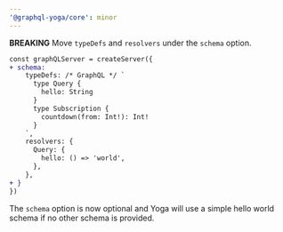 ```yaml
---
'@graphql-yoga/core': minor
---
```


**BREAKING** Move `typeDefs` and `resolvers` under the `schema` option.

```diff
const graphQLServer = createServer({
+ schema:
    typeDefs: /* GraphQL */ `
      type Query {
        hello: String
      }
      type Subscription {
        countdown(from: Int!): Int!
      }
    `,
    resolvers: {
      Query: {
        hello: () => 'world',
      },
    },
+ }
})
```

The `schema` option is now optional and Yoga will use a simple hello world schema if no other schema is provided.
